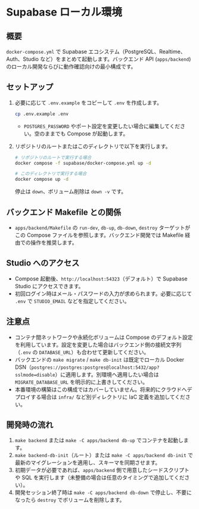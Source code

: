 ﻿# Supabase ローカル環境

## 概要

`docker-compose.yml` で Supabase エコシステム（PostgreSQL、Realtime、Auth、Studio など）をまとめて起動します。バックエンド API (`apps/backend`) のローカル開発ならびに動作確認向けの最小構成です。

## セットアップ

1. 必要に応じて `.env.example` をコピーして `.env` を作成します。

   ```bash
   cp .env.example .env
   ```

   - `POSTGRES_PASSWORD` やポート設定を変更したい場合に編集してください。空のままでも Compose が起動します。

2. リポジトリのルートまたはこのディレクトリで以下を実行します。

   ```bash
   # リポジトリのルートで実行する場合
   docker compose -f supabase/docker-compose.yml up -d

   # このディレクトリで実行する場合
   docker compose up -d
   ```

   停止は `down`、ボリューム削除は `down -v` です。

## バックエンド Makefile との関係

- `apps/backend/Makefile` の `run-dev`, `db-up`, `db-down`, `destroy` ターゲットがこの Compose ファイルを参照します。バックエンド開発では Makefile 経由での操作を推奨します。

## Studio へのアクセス

- Compose 起動後、`http://localhost:54323`（デフォルト）で Supabase Studio にアクセスできます。
- 初回ログイン時はメール・パスワードの入力が求められます。必要に応じて `.env` で `STUDIO_EMAIL` などを指定してください。

## 注意点

- コンテナ間ネットワークや永続化ボリュームは Compose のデフォルト設定を利用しています。設定を変更した場合はバックエンド側の接続文字列（`.env` の `DATABASE_URL`）も合わせて更新してください。
- バックエンドの `make migrate` / `make db-init` は既定でローカル Docker DSN（`postgres://postgres:postgres@localhost:5432/app?sslmode=disable`）に適用します。別環境へ適用したい場合は `MIGRATE_DATABASE_URL` を明示的に上書きしてください。
- 本番環境の構築はこの構成ではカバーしていません。将来的にクラウドへデプロイする場合は `infra/` など別ディレクトリに IaC 定義を追加してください。

## 開発時の流れ

1. `make backend` または `make -C apps/backend db-up` でコンテナを起動します。
2. `make backend-db-init`（ルート）または `make -C apps/backend db-init` で最新のマイグレーションを適用し、スキーマを同期させます。
3. 初期データが必要であれば、`apps/backend` 側で用意したシードスクリプトや SQL を実行します（未整備の場合は任意のタイミングで追加してください）。
4. 開発セッション終了時は `make -C apps/backend db-down` で停止し、不要になったら `destroy` でボリュームを削除します。
